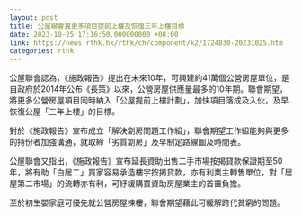 ```yaml
---
layout: post
title: 公屋聯會冀更多項目提前上樓及恢復三年上樓目標
date: 2023-10-25 17:16:50.000000000 +08:00
link: https://news.rthk.hk/rthk/ch/component/k2/1724830-20231025.htm
categories: rthk
---
```


公屋聯會認為，《施政報告》提出在未來10年，可興建約41萬個公營房屋單位，是自政府於2014年公布《長策》以來，公營房屋供應量最多的10年期。聯會期望，將更多公營房屋項目同時納入「公屋提前上樓計劃」，加快項目落成及入伙，及早恢復公屋「三年上樓」的目標。

對於《施政報告》宣布成立「解決劏房問題工作組」，聯會期望工作組能夠與更多的持份者加強溝通，就取締「劣質劏房」及早制定路線圖及時間表。

公屋聯會又指出，《施政報告》宣布延長資助出售二手市場按揭貸款保證期至50年，將有助「白居二」買家容易承造樓宇按揭貸款，亦有利業主轉售單位，對「居屋第二市場」的流轉亦有利，可紓緩購買資助房屋業主的首置負擔。 

至於初生嬰家庭可優先就公營房屋揀樓，聯會期望藉此可緩解跨代貧窮的問題。
